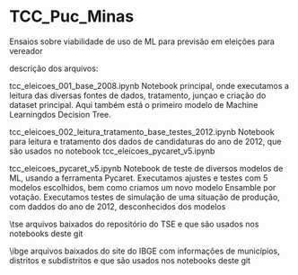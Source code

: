# TCC_Puc_Minas
Ensaios sobre viabilidade de uso de ML para previsão em eleições para vereador

descrição dos arquivos:

tcc_eleicoes_001_base_2008.ipynb
Notebook principal, onde executamos a leitura das diversas fontes de dados, tratamento, junçao e criação do dataset principal. 
Aqui também está o primeiro modelo de Machine Learningdos Decision Tree.

tcc_eleicoes_002_leitura_tratamento_base_testes_2012.ipynb
Notebook para leitura e tratamento dos dados de candidaturas do ano de 2012, que são usados no notebook tcc_eleicoes_pycaret_v5.ipynb

tcc_eleicoes_pycaret_v5.ipynb
Notebook de teste de diversos modelos de ML, usando a ferramenta Pycaret.
Executamos ajustes e testes com 5 modelos escolhidos, bem como criamos um novo modelo Ensamble por votação.
Executamos testes de simulação de uma situação de produção, com daddos do ano de 2012, desconhecidos dos modelos

\tse
arquivos baixados do repositório do TSE e que são usados nos notebooks deste git

\ibge
arquivos baixados do site do IBGE com informações de municípios, distritos e subdistritos e que são usados nos notebooks deste git


